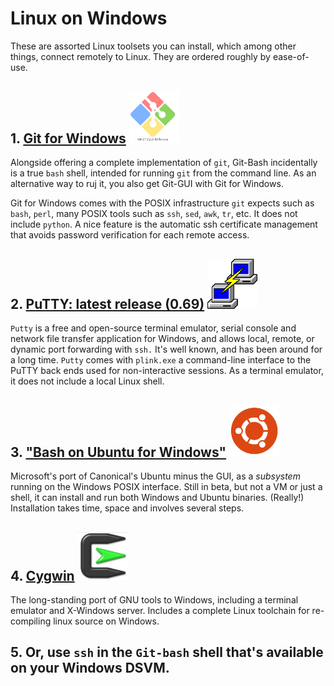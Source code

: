 # Linux on Windows

These are assorted Linux toolsets you can install, which among other things, connect remotely to Linux. They are ordered roughly by ease-of-use. 

## 1. [Git for Windows](https://git-scm.com/download/win) <img src="./images/gitForWindows.PNG" width="80">

 Alongside offering a complete implementation of `git`, Git-Bash incidentally is a true `bash` shell, intended for running `git` from the command line. As an alternative way to ruj it, you also get Git-GUI with Git for Windows. 

Git for Windows comes with the POSIX infrastructure `git` expects such as `bash`, `perl`, many POSIX tools such as `ssh`, `sed`, `awk`, `tr`, etc. It does not include `python`. A nice feature is the automatic ssh certificate management that avoids password verification for each remote access. 


## 2. [PuTTY: latest release (0.69)](http://www.chiark.greenend.org.uk/~sgtatham/putty/latest.html)  <img src="./images/PuTTY.png" width="80">

`Putty`  is a free and open-source terminal emulator, serial console and network file transfer application for Windows, and allows local, remote, or dynamic port forwarding with `ssh.` It's well known, and has been around for a long time.  `Putty` comes with `plink.exe` a command-line interface to the PuTTY back ends used for non-interactive sessions. As a terminal emulator, it does not include a local Linux shell. 


## 3. ["Bash on Ubuntu for Windows"](https://msdn.microsoft.com/en-us/commandline/wsl/about)  <img src="./images/bashForWindows.PNG" width="80">


Microsoft's port of Canonical's Ubuntu minus the GUI, as a _subsystem_ running on the Windows POSIX interface.  Still in beta, but not a VM or just a shell, it can install and run both Windows and Ubuntu binaries. (Really!) Installation takes time, space and involves several steps.

## 4. [Cygwin](https://www.cygwin.com/)  <img src="./images/cygwin.png" width="80">

The long-standing port of GNU tools to Windows, including a terminal emulator and X-Windows server. Includes a complete Linux toolchain for re-compiling linux source on Windows. 

## 5. Or, use `ssh` in the `Git-bash` shell that's available on your Windows DSVM.
